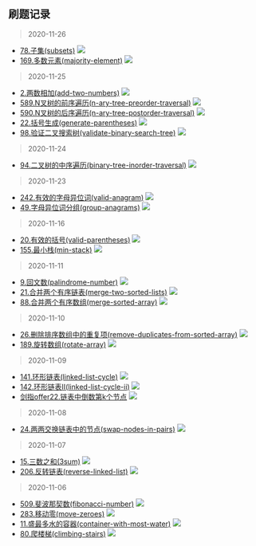 ## 刷题记录
> 2020-11-26
- [78.子集(subsets)](https://leetcode-cn.com/problems/subsets/) <img src="https://img.shields.io/badge/次数-1-red"/>
- [169.多数元素(majority-element)](https://leetcode-cn.com/problems/majority-element/) <img src="https://img.shields.io/badge/次数-1-red"/>

> 2020-11-25
- [2.两数相加(add-two-numbers)](https://leetcode-cn.com/problems/add-two-numbers/) <img src="https://img.shields.io/badge/次数-1-red"/>
- [589.N叉树的前序遍历(n-ary-tree-preorder-traversal)](https://leetcode-cn.com/problems/n-ary-tree-preorder-traversal/) <img src="https://img.shields.io/badge/次数-1-red"/>
- [590.N叉树的后序遍历(n-ary-tree-postorder-traversal)](https://leetcode-cn.com/problems/n-ary-tree-postorder-traversal/) <img src="https://img.shields.io/badge/次数-1-red"/>
- [22.括号生成(generate-parentheses)](https://leetcode-cn.com/problems/generate-parentheses/) <img src="https://img.shields.io/badge/次数-2-red"/>
- [98.验证二叉搜索树(validate-binary-search-tree)](https://leetcode-cn.com/problems/validate-binary-search-tree/) <img src="https://img.shields.io/badge/次数-1-red"/>

> 2020-11-24
- [94.二叉树的中序遍历(binary-tree-inorder-traversal)](https://leetcode-cn.com/problems/binary-tree-inorder-traversal/) <img src="https://img.shields.io/badge/次数-1-red"/>

> 2020-11-23
- [242.有效的字母异位词(valid-anagram)](https://leetcode-cn.com/problems/valid-anagram/) <img src="https://img.shields.io/badge/次数-3-red"/>
- [49.字母异位词分组(group-anagrams)](https://leetcode-cn.com/problems/group-anagrams/) <img src="https://img.shields.io/badge/次数-3-red"/>

> 2020-11-16
- [20.有效的括号(valid-parentheses)](https://leetcode-cn.com/problems/valid-parentheses/) <img src="https://img.shields.io/badge/次数-2-red"/>
- [155.最小栈(min-stack)](https://leetcode-cn.com/problems/min-stack/) <img src="https://img.shields.io/badge/次数-2-red"/>

> 2020-11-11
- [9.回文数(palindrome-number)](https://leetcode-cn.com/problems/palindrome-number/) <img src="https://img.shields.io/badge/次数-1-red"/>
- [21.合并两个有序链表(merge-two-sorted-lists)](https://leetcode-cn.com/problems/merge-two-sorted-lists/) <img src="https://img.shields.io/badge/次数-4-orange"/>
- [88.合并两个有序数组(merge-sorted-array)](https://leetcode-cn.com/problems/merge-sorted-array/) <img src="https://img.shields.io/badge/次数-4-orange"/>

> 2020-11-10
- [26.删除排序数组中的重复项(remove-duplicates-from-sorted-array)](https://leetcode-cn.com/problems/remove-duplicates-from-sorted-array/) <img src="https://img.shields.io/badge/次数-2-red"/>
- [189.旋转数组(rotate-array)](https://leetcode-cn.com/problems/rotate-array/) <img src="https://img.shields.io/badge/次数-3-red"/>

> 2020-11-09
- [141.环形链表(linked-list-cycle)](https://leetcode-cn.com/problems/linked-list-cycle/) <img src="https://img.shields.io/badge/次数-3-red"/>
- [142.环形链表II(linked-list-cycle-ii)](https://leetcode-cn.com/problems/linked-list-cycle-ii/) <img src="https://img.shields.io/badge/次数-4-orange"/>
- [剑指offer22.链表中倒数第k个节点](https://leetcode-cn.com/problems/lian-biao-zhong-dao-shu-di-kge-jie-dian-lcof/) <img src="https://img.shields.io/badge/次数-3-red"/>

> 2020-11-08
- [24.两两交换链表中的节点(swap-nodes-in-pairs)](https://leetcode-cn.com/problems/swap-nodes-in-pairs/) <img src="https://img.shields.io/badge/次数-7-green"/>

> 2020-11-07
- [15.三数之和(3sum)](https://leetcode-cn.com/problems/3sum/) <img src="https://img.shields.io/badge/次数-5-green"/>
- [206.反转链表(reverse-linked-list)](https://leetcode-cn.com/problems/reverse-linked-list/) <img src="https://img.shields.io/badge/次数-7-green"/>

> 2020-11-06
- [509.斐波那契数(fibonacci-number)](https://leetcode-cn.com/problems/fibonacci-number/) <img src="https://img.shields.io/badge/次数-5-green"/>
- [283.移动零(move-zeroes)](https://leetcode-cn.com/problems/move-zeroes/) <img src="https://img.shields.io/badge/次数-6-green"/>
- [11.盛最多水的容器(container-with-most-water)](https://leetcode-cn.com/problems/container-with-most-water/) <img src="https://img.shields.io/badge/次数-6-green"/>
- [80.爬楼梯(climbing-stairs)](https://leetcode-cn.com/problems/climbing-stairs/) <img src="https://img.shields.io/badge/次数-5-green"/>